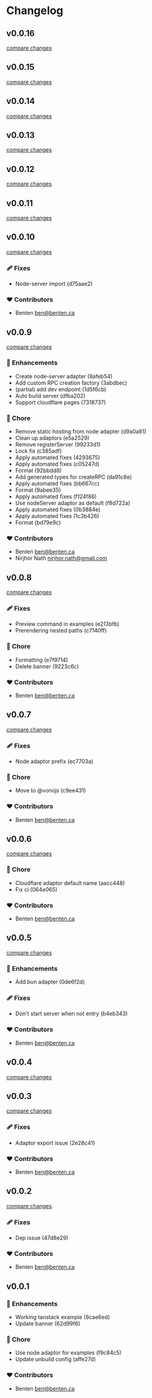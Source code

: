 # Changelog

## v0.0.16

[compare changes](https://undefined/undefined/compare/v0.0.15...v0.0.16)

## v0.0.15

[compare changes](https://undefined/undefined/compare/v0.0.14...v0.0.15)

## v0.0.14

[compare changes](https://undefined/undefined/compare/v0.0.13...v0.0.14)

## v0.0.13

[compare changes](https://undefined/undefined/compare/v0.0.12...v0.0.13)

## v0.0.12

[compare changes](https://undefined/undefined/compare/v0.0.10...v0.0.12)

## v0.0.11

[compare changes](https://undefined/undefined/compare/v0.0.10...v0.0.11)

## v0.0.10

[compare changes](https://undefined/undefined/compare/v0.0.9...v0.0.10)

### 🩹 Fixes

- Node-server import (d75aae2)

### ❤️ Contributors

- Benten <ben@benten.ca>

## v0.0.9

[compare changes](https://undefined/undefined/compare/v0.0.8...v0.0.9)

### 🚀 Enhancements

- Create node-server adapter (8afeb54)
- Add custom RPC creation factory (3abdbec)
- (partial) add dev endpoint (1d5f6cb)
- Auto build server (dfba202)
- Support cloudflare pages (7318737)

### 🏡 Chore

- Remove static hosting from node adapter (d9a0a81)
- Clean up adaptors (e5a2529)
- Remove registerServer (99233d1)
- Lock fix (c385adf)
- Apply automated fixes (4293675)
- Apply automated fixes (c05247d)
- Format (92bbdd8)
- Add generated types for createRPC (da91c8e)
- Apply automated fixes (bb667cc)
- Format (9abee35)
- Apply automated fixes (f124f86)
- Use nodeServer adaptor as default (f8d722a)
- Apply automated fixes (0b3884e)
- Apply automated fixes (1c3b426)
- Format (bd79e9c)

### ❤️ Contributors

- Benten <ben@benten.ca>
- Nirjhor Nath <nirjhor.nath@gmail.com>

## v0.0.8

[compare changes](https://undefined/undefined/compare/v0.0.7...v0.0.8)

### 🩹 Fixes

- Preview command in examples (e213bfb)
- Prerendering nested paths (c7140ff)

### 🏡 Chore

- Formatting (e7f9714)
- Delete banner (9223c6c)

### ❤️ Contributors

- Benten <ben@benten.ca>

## v0.0.7

[compare changes](https://undefined/undefined/compare/v0.0.6...v0.0.7)

### 🩹 Fixes

- Node adaptor prefix (ec7703a)

### 🏡 Chore

- Move to @vonojs (c9ee431)

### ❤️ Contributors

- Benten <ben@benten.ca>

## v0.0.6

[compare changes](https://undefined/undefined/compare/v0.0.5...v0.0.6)

### 🏡 Chore

- Cloudflare adaptor default name (aacc448)
- Fix ci (064e065)

### ❤️ Contributors

- Benten <ben@benten.ca>

## v0.0.5

[compare changes](https://undefined/undefined/compare/v0.0.3...v0.0.5)

### 🚀 Enhancements

- Add bun adapter (0de6f2d)

### 🩹 Fixes

- Don't start server when not entry (b4eb343)

### ❤️ Contributors

- Benten <ben@benten.ca>

## v0.0.4

[compare changes](https://undefined/undefined/compare/v0.0.3...v0.0.4)

## v0.0.3

[compare changes](https://undefined/undefined/compare/v0.0.2...v0.0.3)

### 🩹 Fixes

- Adaptor export issue (2e28c41)

### ❤️ Contributors

- Benten <ben@benten.ca>

## v0.0.2

[compare changes](https://undefined/undefined/compare/v0.0.1...v0.0.2)

### 🩹 Fixes

- Dep issue (47d8e29)

### ❤️ Contributors

- Benten <ben@benten.ca>

## v0.0.1


### 🚀 Enhancements

- Working tanstack example (8cae6ed)
- Update banner (62d99f6)

### 🏡 Chore

- Use node adaptor for examples (f9c84c5)
- Update unbuild config (affe27d)

### ❤️ Contributors

- Benten <ben@benten.ca>

